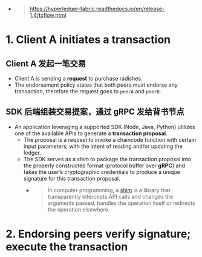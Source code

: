- > https://hyperledger-fabric.readthedocs.io/en/release-1.4/txflow.html
# 1. Client A initiates a transaction
## Client A 发起一笔交易
- Client A is sending a **request** to purchase radishes.
- The endorsement policy states that both peers must endorse any transaction, therefore the request goes to `peerA` and `peerB`.
## SDK 后端组装交易提案，通过 gRPC 发给背书节点
- An application leveraging a supported SDK (Node, Java, Python) utilizes one of the available APIs to generate a **transaction proposal**.
    - The proposal is a request to invoke a chaincode function with certain input parameters, with the intent of reading and/or updating the ledger.
    - The SDK serves as a *shim* to package the transaction proposal into the properly constructed format (protocol buffer over **gRPC**) and takes the user’s cryptographic credentials to produce a unique signature for this transaction proposal.
        - > In computer programming, a [shim](https://en.wikipedia.org/wiki/Shim_(computing)) is a library that transparently intercepts API calls and changes the arguments passed, handles the operation itself or redirects the operation elsewhere.
# 2. Endorsing peers verify signature; execute the transaction